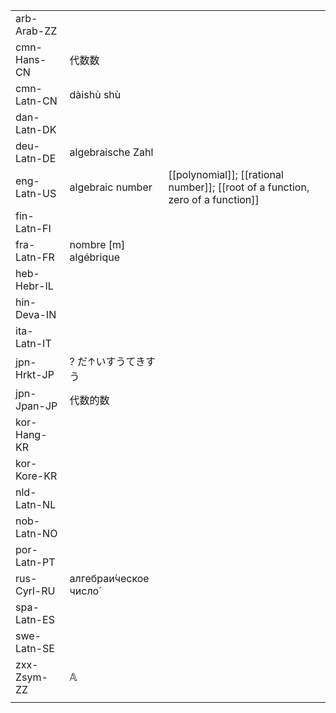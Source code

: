 | | | |
|-|-|-|
| arb-Arab-ZZ |  |  |
| cmn-Hans-CN | 代数数 |  |
| cmn-Latn-CN | dàishù shù |  |
| dan-Latn-DK |  |  |
| deu-Latn-DE | algebraische Zahl |  |
| eng-Latn-US | algebraic number | [[polynomial]]; [[rational number]]; [[root of a function, zero of a function]] |
| fin-Latn-FI |  |  |
| fra-Latn-FR | nombre [m] algébrique |  |
| heb-Hebr-IL |  |  |
| hin-Deva-IN |  |  |
| ita-Latn-IT |  |  |
| jpn-Hrkt-JP | ? だ↑いすうてきすう |  |
| jpn-Jpan-JP | 代数的数 |  |
| kor-Hang-KR |  |  |
| kor-Kore-KR |  |  |
| nld-Latn-NL |  |  |
| nob-Latn-NO |  |  |
| por-Latn-PT |  |  |
| rus-Cyrl-RU | алгебраи́ческое число́ |  |
| spa-Latn-ES |  |  |
| swe-Latn-SE |  |  |
| zxx-Zsym-ZZ | 𝔸 |  |
|  |  |  |

